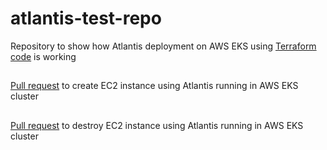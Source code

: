 # atlantis-test-repo
Repository to show how Atlantis deployment on AWS EKS using [Terraform code](https://github.com/Narunas-K/atlantis-eks-terraform-setup) is working 
##
[Pull request](https://github.com/Narunas-K/atlantis-test-repo/pull/1) to create EC2 instance using Atlantis running in AWS EKS cluster

##
[Pull request](https://github.com/Narunas-K/atlantis-test-repo/pull/2) to destroy EC2 instance using Atlantis running in AWS EKS cluster
